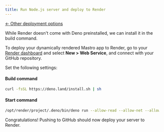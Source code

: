 ```yaml
---
title: Run Node.js server and deploy to Render
---
```


[← Other deployment options](/guide/cli-deploy-production/#deploy-server-to-production)

While Render doesn't come with Deno preinstalled, we can install it in the build command.

To deploy your dynamically rendered Mastro app to Render, go to your [Render dashboard](https://dashboard.render.com/) and select **New > Web Service**, and connect with your GitHub repository.

Set the following settings:

#### Build command

```sh
curl -fsSL https://deno.land/install.sh | sh
```

#### Start command

```sh
/opt/render/project/.deno/bin/deno run --allow-read --allow-net --allow-env server.ts
```

Congratulations! Pushing to GitHub should now deploy your server to Render.
